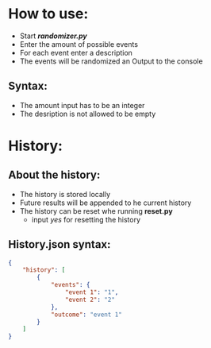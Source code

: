 # How to use:

-   Start **_randomizer.py_**
-   Enter the amount of possible events
-   For each event enter a description
-   The events will be randomized an Output to the console

## Syntax:

-   The amount input has to be an integer
-   The desription is not allowed to be empty

# History:

## About the history:

-   The history is stored locally
-   Future results will be appended to he current history
-   The history can be reset whe running **reset.py**
    -   input _yes_ for resetting the history

## History.json syntax:

```json
{
    "history": [
        {
            "events": {
                "event 1": "1",
                "event 2": "2"
            },
            "outcome": "event 1"
        }
    ]
}
```

